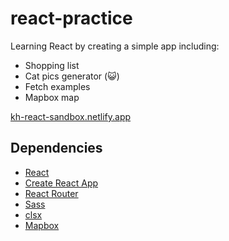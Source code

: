 # react-practice
Learning React by creating a simple app including:
- Shopping list
- Cat pics generator (😺)
- Fetch examples
- Mapbox map

[kh-react-sandbox.netlify.app](https://kh-react-sandbox.netlify.app/)

## Dependencies
- [React](https://reactjs.org/)
- [Create React App](https://create-react-app.dev)
- [React Router](https://reactrouterdotcom.fly.dev/)
- [Sass](https://sass-lang.com/)
- [clsx](https://www.npmjs.com/package/clsx)
- [Mapbox](https://www.mapbox.com/)
